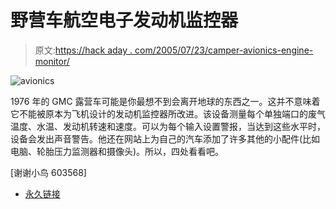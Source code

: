 # 野营车航空电子发动机监控器

> 原文:[https://hack aday . com/2005/07/23/camper-avionics-engine-monitor/](https://hackaday.com/2005/07/23/camper-avionics-engine-monitor/)

![avionics](../Images/ba92ce743ec7ff16a4d56c697419a140.png)

1976 年的 GMC 露营车可能是你最想不到会离开地球的东西之一。这并不意味着它不能被原本为飞机设计的发动机监控器所改进。该设备测量每个单独端口的废气温度、水温、发动机转速和速度。可以为每个输入设置警报，当达到这些水平时，设备会发出声音警告。他还在网站上为自己的汽车添加了许多其他的小配件(比如电脑、轮胎压力监测器和摄像头)。所以，四处看看吧。

[谢谢小鸟 603568]

*   [永久链接](http://www.my-gmc.com/engine.htm)